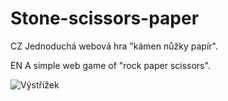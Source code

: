# Stone-scissors-paper
CZ
Jednoduchá webová hra "kámen nůžky papír".

EN
A simple web game of "rock paper scissors".

![Výstřižek](https://user-images.githubusercontent.com/59512637/130023803-c2f90a47-f274-4b82-b9ad-ddff89e86442.PNG)


